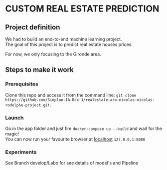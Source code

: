 # CUSTOM REAL ESTATE PREDICTION

## Project definition

We had to build an end-to-end machine learning project.  
The goal of this project is to predict real estate houses prices.

For now, we only focusing to the Gironde area.

## Steps to make it work

### Prerequisites

Clone this repo and access it from the command line: `git clone https://github.com/Simplon-IA-Bdx-1/realestate-aro-nicolas-nicolas-rodolphe-project.git`.

### Launch

Go in the app folder and just fire `docker-compose up --build` and wait for the magic!  
You can now run your favourite browser at [localhost](127.0.0.1:8080) `127.0.0.1:8080`

### Experiments

See Branch develop/Labo for see details of model's and Pipeline
